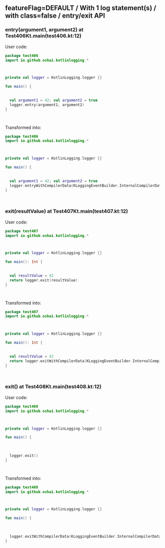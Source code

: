 ## featureFlag=DEFAULT / With 1 log statement(s) / with class=false / entry/exit API



###  entry(argument1, argument2) at Test406Kt.main(test406.kt:12)

User code:
```kotlin
package test406
import io.github.oshai.kotlinlogging.*



private val logger = KotlinLogging.logger {}

fun main() {
  
  
  val argument1 = 42; val argument2 = true
  logger.entry(argument1, argument2)
}




```
  
Transformed into:
```kotlin
package test406
import io.github.oshai.kotlinlogging.*



private val logger = KotlinLogging.logger {}

fun main() {
  
  
  val argument1 = 42; val argument2 = true
  logger.entryWithCompilerData(KLoggingEventBuilder.InternalCompilerData(messageTemplate = "entry(argument1, argument2)", className = "test406.Test406Kt", methodName = "main", fileName = "test406.kt", lineNumber = 12))
}




```

###  exit(resultValue) at Test407Kt.main(test407.kt:12)

User code:
```kotlin
package test407
import io.github.oshai.kotlinlogging.*



private val logger = KotlinLogging.logger {}

fun main(): Int {
  
  
  val resultValue = 42
  return logger.exit(resultValue)
}




```
  
Transformed into:
```kotlin
package test407
import io.github.oshai.kotlinlogging.*



private val logger = KotlinLogging.logger {}

fun main(): Int {
  
  
  val resultValue = 42
  return logger.exitWithCompilerData(KLoggingEventBuilder.InternalCompilerData(messageTemplate = "exit(resultValue)", className = "test407.Test407Kt", methodName = "main", fileName = "test407.kt", lineNumber = 12))
}




```

###  exit() at Test408Kt.main(test408.kt:12)

User code:
```kotlin
package test408
import io.github.oshai.kotlinlogging.*



private val logger = KotlinLogging.logger {}

fun main() {
  
  
  
  logger.exit()
}




```
  
Transformed into:
```kotlin
package test408
import io.github.oshai.kotlinlogging.*



private val logger = KotlinLogging.logger {}

fun main() {
  
  
  
  logger.exitWithCompilerData(KLoggingEventBuilder.InternalCompilerData(className = "test408.Test408Kt", methodName = "main", fileName = "test408.kt", lineNumber = 12))
}




```
